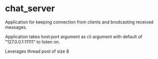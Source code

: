 # chat_server

Application for keeping connection from clients and brodcasting received messages.

Application takes host:port argument as cli argument with default of "127.0.0.1:11111" to listen on.

Leverages thread pool of size 8
